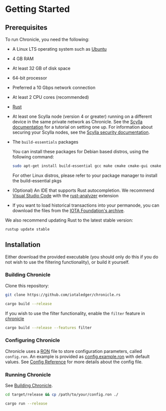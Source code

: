 # Getting Started

## Prerequisites

To run Chronicle, you need the following:

- A Linux LTS operating system such as [Ubuntu](https://ubuntu.com/download#download)

- 4 GB RAM

- At least 32 GB of disk space

- 64-bit processor

- Preferred a 10 Gbps network connection

- At least 2 CPU cores (recommended)

- [Rust](https://www.rust-lang.org/tools/install)

- At least one Scylla node (version 4 or greater) running on a different device in the same private network as Chronicle. See the [Scylla documentation](https://docs.scylladb.com/getting-started/) for a tutorial on setting one up. For information about securing your Scylla nodes, see the [Scylla security documentation](https://docs.scylladb.com/operating-scylla/security/).

- The `build-essentials` packages

  You can install these packages for Debian based distros, using the following command:

  ```bash
  sudo apt-get install build-essential gcc make cmake cmake-gui cmake-curses-gui pkg-config openssl libssl-dev
  ```

  For other Linux distros, please refer to your package manager to install the build-essential pkgs

- (Optional) An IDE that supports Rust autocompletion. We recommend [Visual Studio Code](https://code.visualstudio.com/Download) with the [rust-analyzer](https://marketplace.visualstudio.com/items?itemName=matklad.rust-analyzer) extension

- If you want to load historical transactions into your permanode, you can download the files from the [IOTA Foundation's archive](https://dbfiles.iota.org/?prefix=mainnet/history/).

We also recommend updating Rust to the latest stable version:

```bash
rustup update stable
```

## Installation

Either download the provided executable (you should only do this if you do not wish to use the filtering functionality), or build it yourself.

### Building Chronicle

Clone this repository:

```bash
git clone https://github.com/iotaledger/chronicle.rs
```

```bash
cargo build --release
```

If you wish to use the filter functionality, enable the `filter` feature in [chronicle](https://github.com/iotaledger/chronicle.rs/blob/main/chronicle/Cargo.toml)

```bash
cargo build --release --features filter
```

### Configuring Chronicle

Chronicle uses a [RON](https://github.com/ron-rs/ron) file to store configuration parameters, called `config.ron`. An example is provided as [config.example.ron](https://github.com/iotaledger/chronicle.rs/blob/main/config.example.ron) with default values. See <a href="#config-reference">Config Reference</a> for more details about the config file.

### Running Chronicle

See [Building Chronicle](#Building-Chronicle).

```bash
cd target/release && cp /path/to/your/config.ron ./
```

```bash
cargo run --release
```
